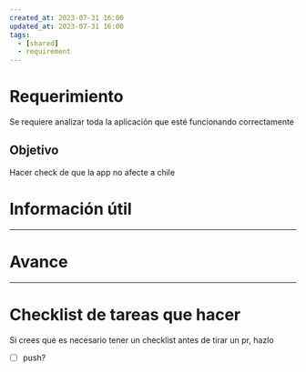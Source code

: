 ```yaml
---
created_at: 2023-07-31 16:00
updated_at: 2023-07-31 16:00
tags:
  - [shared]
  - requirement
---
```




# Requerimiento

Se requiere analizar toda la aplicación que esté funcionando correctamente

## Objetivo

Hacer check de que la app no afecte a chile


# Información útil



---
# Avance


---
# Checklist de tareas que hacer 

Si crees que es necesario tener un checklist antes de tirar un pr, hazlo

- [ ] push?